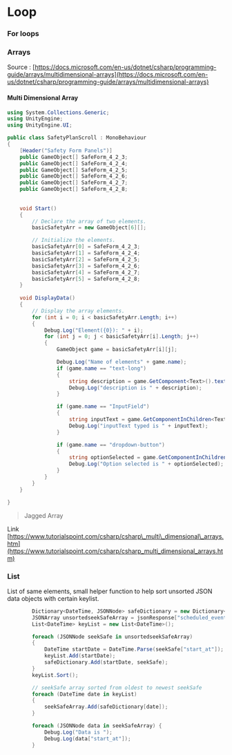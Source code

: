 # Loop

### For loops







### Arrays



Source : [https://docs.microsoft.com/en-us/dotnet/csharp/programming-guide/arrays/multidimensional-arrays](https://docs.microsoft.com/en-us/dotnet/csharp/programming-guide/arrays/multidimensional-arrays)

#### Multi Dimensional Array

```csharp
using System.Collections.Generic;
using UnityEngine;
using UnityEngine.UI;

public class SafetyPlanScroll : MonoBehaviour
{
	[Header("Safety Form Panels")]
	public GameObject[] SafeForm_4_2_3;
	public GameObject[] SafeForm_4_2_4;
	public GameObject[] SafeForm_4_2_5;
	public GameObject[] SafeForm_4_2_6;
	public GameObject[] SafeForm_4_2_7;
	public GameObject[] SafeForm_4_2_8;
	
	
	void Start()
	{
		// Declare the array of two elements.
		basicSafetyArr = new GameObject[6][];

		// Initialize the elements.
		basicSafetyArr[0] = SafeForm_4_2_3;
		basicSafetyArr[1] = SafeForm_4_2_4;
		basicSafetyArr[2] = SafeForm_4_2_5;
		basicSafetyArr[3] = SafeForm_4_2_6;
		basicSafetyArr[4] = SafeForm_4_2_7;
		basicSafetyArr[5] = SafeForm_4_2_8;
	}
		
	void DisplayData()
	{
		// Display the array elements.
		for (int i = 0; i < basicSafetyArr.Length; i++)
		{
			Debug.Log("Element({0}): " + i);
			for (int j = 0; j < basicSafetyArr[i].Length; j++)
			{
				GameObject game = basicSafetyArr[i][j];

				Debug.Log("Name of elements" + game.name);
				if (game.name == "text-long")
				{
					string description = game.GetComponent<Text>().text;
					Debug.Log("description is " + description);
				}

				if (game.name == "InputField")
				{
					string inputText = game.GetComponentInChildren<Text>().text;
					Debug.Log("inputText typed is " + inputText);
				}

				if (game.name == "dropdown-button")
				{
					string optionSelected = game.GetComponentInChildren<Text>().text;
					Debug.Log("Option selected is " + optionSelected);
				}
			}
		}
	}

}
```

> Jagged Array

Link [https://www.tutorialspoint.com/csharp/csharp\_multi\_dimensional\_arrays.htm](https://www.tutorialspoint.com/csharp/csharp_multi_dimensional_arrays.htm)





### List

List of same elements, small helper function to help sort unsorted JSON data objects with certain keylist.

```csharp
		Dictionary<DateTime, JSONNode> safeDictionary = new Dictionary<DateTime, JSONNode>();
		JSONArray unsortedseekSafeArray = jsonResponse["scheduled_events"].AsArray;
		List<DateTime> keyList = new List<DateTime>();

		foreach (JSONNode seekSafe in unsortedseekSafeArray)
		{
			DateTime startDate = DateTime.Parse(seekSafe["start_at"]);
			keyList.Add(startDate);
			safeDictionary.Add(startDate, seekSafe);
		}
		keyList.Sort();

		// seekSafe array sorted from oldest to newest seekSafe
		foreach (DateTime date in keyList)
		{
			seekSafeArray.Add(safeDictionary[date]);
		}

		foreach (JSONNode data in seekSafeArray) {
			Debug.Log("Data is ");
			Debug.Log(data["start_at"]);
		}
```





